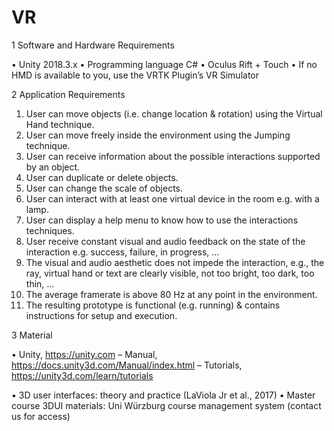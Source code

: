 # VR

1 Software and Hardware Requirements

• Unity 2018.3.x
• Programming language C#
• Oculus Rift + Touch
• If no HMD is available to you, use the VRTK Plugin’s VR Simulator


2 Application Requirements
1. User can move objects (i.e. change location & rotation) using the Virtual Hand technique.
2. User can move freely inside the environment using the Jumping technique.
3. User can receive information about the possible interactions supported by an object.
4. User can duplicate or delete objects.
5. User can change the scale of objects.
6. User can interact with at least one virtual device in the room
e.g. with a lamp.
7. User can display a help menu to know how to use the interactions techniques.
8. User receive constant visual and audio feedback on the state of the interaction
e.g. success, failure, in progress, ...
9. The visual and audio aesthetic does not impede the interaction,
e.g., the ray, virtual hand or text are clearly visible, not too bright, too dark, too thin, ...
10. The average framerate is above 80 Hz at any point in the environment.
11. The resulting prototype is functional (e.g. running) & contains instructions for setup and execution.


3 Material

• Unity, https://unity.com
– Manual, https://docs.unity3d.com/Manual/index.html
– Tutorials, https://unity3d.com/learn/tutorials


• 3D user interfaces: theory and practice (LaViola Jr et al., 2017)
• Master course 3DUI materials: Uni Würzburg course management system (contact us for access)
